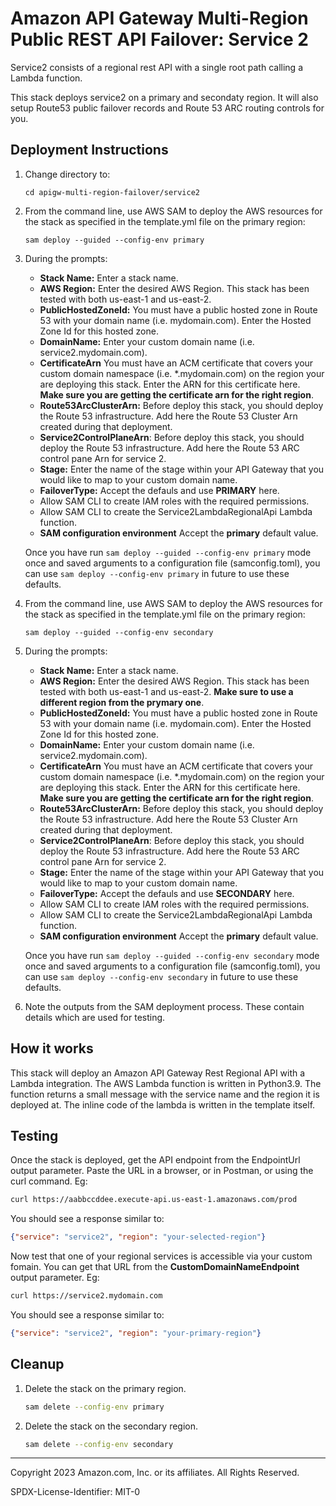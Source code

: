 # Amazon API Gateway Multi-Region Public REST API Failover: Service 2


Service2 consists of a regional rest API with a single root path calling a Lambda function.

This stack deploys service2 on a primary and secondaty region. It will also setup Route53 public failover records and Route 53 ARC routing controls for you.

## Deployment Instructions

1. Change directory to:
    ```
    cd apigw-multi-region-failover/service2
    ```
1. From the command line, use AWS SAM to deploy the AWS resources for the stack as specified in the template.yml file on the primary region:
    ```
    sam deploy --guided --config-env primary
    ```
1. During the prompts:
    * **Stack Name:** Enter a stack name.
    * **AWS Region:** Enter the desired AWS Region. This stack has been tested with both us-east-1 and us-east-2.
    * **PublicHostedZoneId:** You must have a public hosted zone in Route 53 with your domain name (i.e. mydomain.com). Enter the Hosted Zone Id for this hosted zone.
    * **DomainName:** Enter your custom domain name (i.e. service2.mydomain.com).
    * **CertificateArn** You must have an ACM certificate that covers your custom domain namespace (i.e. *.mydomain.com) on the region your are deploying this stack. Enter the ARN for this certificate here. **Make sure you are getting the certificate arn for the right region**.
    * **Route53ArcClusterArn:** Before deploy this stack, you should deploy the Route 53 infrastructure. Add here the Route 53 Cluster Arn created during that deployment.
    * **Service2ControlPlaneArn**: Before deploy this stack, you should deploy the Route 53 infrastructure. Add here the  Route 53 ARC control pane Arn for service 2.
    * **Stage:** Enter the name of the stage within your API Gateway that you would like to map to your custom domain name.
    * **FailoverType:** Accept the defauls and use **PRIMARY** here.
    * Allow SAM CLI to create IAM roles with the required permissions.
    * Allow SAM CLI to create the Service2LambdaRegionalApi Lambda function.
    * **SAM configuration environment** Accept the **primary** default value.

    Once you have run `sam deploy --guided --config-env primary` mode once and saved arguments to a configuration file (samconfig.toml), you can use `sam deploy --config-env primary` in future to use these defaults.

1. From the command line, use AWS SAM to deploy the AWS resources for the stack as specified in the template.yml file on the primary region:
    ```
    sam deploy --guided --config-env secondary
    ```
1. During the prompts:
    * **Stack Name:** Enter a stack name.
    * **AWS Region:** Enter the desired AWS Region. This stack has been tested with both us-east-1 and us-east-2. **Make sure to use a different region from the prymary one**.
    * **PublicHostedZoneId:** You must have a public hosted zone in Route 53 with your domain name (i.e. mydomain.com). Enter the Hosted Zone Id for this hosted zone.
    * **DomainName:** Enter your custom domain name (i.e. service2.mydomain.com).
    * **CertificateArn** You must have an ACM certificate that covers your custom domain namespace (i.e. *.mydomain.com) on the region your are deploying this stack. Enter the ARN for this certificate here. **Make sure you are getting the certificate arn for the right region**.
    * **Route53ArcClusterArn:** Before deploy this stack, you should deploy the Route 53 infrastructure. Add here the Route 53 Cluster Arn created during that deployment.
    * **Service2ControlPlaneArn**: Before deploy this stack, you should deploy the Route 53 infrastructure. Add here the  Route 53 ARC control pane Arn for service 2.
    * **Stage:** Enter the name of the stage within your API Gateway that you would like to map to your custom domain name.
    * **FailoverType:** Accept the defauls and use **SECONDARY** here.
    * Allow SAM CLI to create IAM roles with the required permissions.
    * Allow SAM CLI to create the Service2LambdaRegionalApi Lambda function.
    * **SAM configuration environment** Accept the **primary** default value.

    Once you have run `sam deploy --guided --config-env secondary` mode once and saved arguments to a configuration file (samconfig.toml), you can use `sam deploy --config-env secondary` in future to use these defaults.
    
1. Note the outputs from the SAM deployment process. These contain details which are used for testing.

## How it works

This stack will deploy an Amazon API Gateway Rest Regional API with a Lambda integration. The AWS Lambda function is written in Python3.9. The function returns a small message with the service name and the region it is deployed at. The inline code of the lambda is written in the template itself.

## Testing

Once the stack is deployed, get the API endpoint from the EndpointUrl output parameter.
Paste the URL in a browser, or in Postman, or using the curl command.
Eg: 
```bash
curl https://aabbccddee.execute-api.us-east-1.amazonaws.com/prod
```

You should see a response similar to:
```json
{"service": "service2", "region": "your-selected-region"}
```


Now test that one of your regional services is accessible via your custom fomain.
You can get that URL from the **CustomDomainNameEndpoint** output parameter.
Eg: 
```bash
curl https://service2.mydomain.com
```

You should see a response similar to:
```json
{"service": "service2", "region": "your-primary-region"}
```

## Cleanup
 
1. Delete the stack on the primary region.
    ```bash
    sam delete --config-env primary
    ```
1. Delete the stack on the secondary region.
    ```bash
    sam delete --config-env secondary
    ```
----
Copyright 2023 Amazon.com, Inc. or its affiliates. All Rights Reserved.

SPDX-License-Identifier: MIT-0
